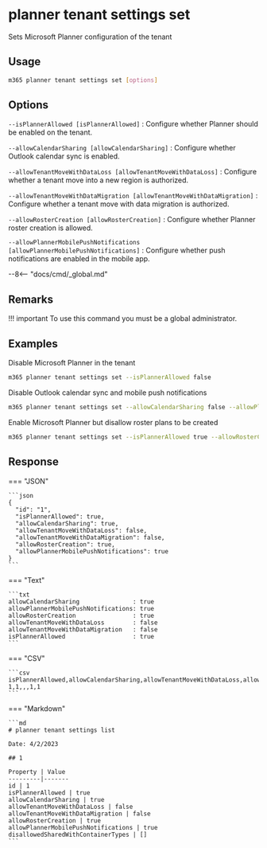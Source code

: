 # planner tenant settings set

Sets Microsoft Planner configuration of the tenant

## Usage

```sh
m365 planner tenant settings set [options]
```

## Options

`--isPlannerAllowed [isPlannerAllowed]`
: Configure whether Planner should be enabled on the tenant.

`--allowCalendarSharing [allowCalendarSharing]`
: Configure whether Outlook calendar sync is enabled.

`--allowTenantMoveWithDataLoss [allowTenantMoveWithDataLoss]`
: Configure whether a tenant move into a new region is authorized.

`--allowTenantMoveWithDataMigration [allowTenantMoveWithDataMigration]`
: Configure whether a tenant move with data migration is authorized.

`--allowRosterCreation [allowRosterCreation]`
: Configure whether Planner roster creation is allowed.

`--allowPlannerMobilePushNotifications [allowPlannerMobilePushNotifications]`
: Configure whether push notifications are enabled in the mobile app.

--8<-- "docs/cmd/_global.md"

## Remarks

!!! important
    To use this command you must be a global administrator.

## Examples

Disable Microsoft Planner in the tenant

```sh
m365 planner tenant settings set --isPlannerAllowed false
```

Disable Outlook calendar sync and mobile push notifications

```sh
m365 planner tenant settings set --allowCalendarSharing false --allowPlannerMobilePushNotifications false
```

Enable Microsoft Planner but disallow roster plans to be created

```sh
m365 planner tenant settings set --isPlannerAllowed true --allowRosterCreation false
```

## Response

=== "JSON"

    ```json
    {
      "id": "1",
      "isPlannerAllowed": true,
      "allowCalendarSharing": true,
      "allowTenantMoveWithDataLoss": false,
      "allowTenantMoveWithDataMigration": false,
      "allowRosterCreation": true,
      "allowPlannerMobilePushNotifications": true
    }
    ```

=== "Text"

    ```txt
    allowCalendarSharing               : true
    allowPlannerMobilePushNotifications: true
    allowRosterCreation                : true
    allowTenantMoveWithDataLoss        : false
    allowTenantMoveWithDataMigration   : false
    isPlannerAllowed                   : true
    ```

=== "CSV"

    ```csv
    isPlannerAllowed,allowCalendarSharing,allowTenantMoveWithDataLoss,allowTenantMoveWithDataMigration,allowRosterCreation,allowPlannerMobilePushNotifications
    1,1,,,1,1
    ```

=== "Markdown"

    ```md
    # planner tenant settings list

    Date: 4/2/2023

    ## 1

    Property | Value
    ---------|-------
    id | 1
    isPlannerAllowed | true
    allowCalendarSharing | true
    allowTenantMoveWithDataLoss | false
    allowTenantMoveWithDataMigration | false
    allowRosterCreation | true
    allowPlannerMobilePushNotifications | true
    disallowedSharedWithContainerTypes | []
    ```
